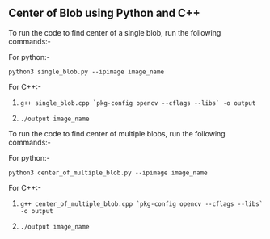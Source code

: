 ## Center of Blob using Python and C++

To run the code to find center of a single blob, run the following commands:-

For python:-

`python3 single_blob.py --ipimage image_name`


For C++:-

1. ``g++ single_blob.cpp `pkg-config opencv --cflags --libs` -o output``

2. `./output image_name`

To run the code to find center of multiple blobs, run the following commands:-

For python:-

`python3 center_of_multiple_blob.py --ipimage image_name`

For C++:-

1. ``g++ center_of_multiple_blob.cpp `pkg-config opencv --cflags --libs` -o output``

2. `./output image_name`

